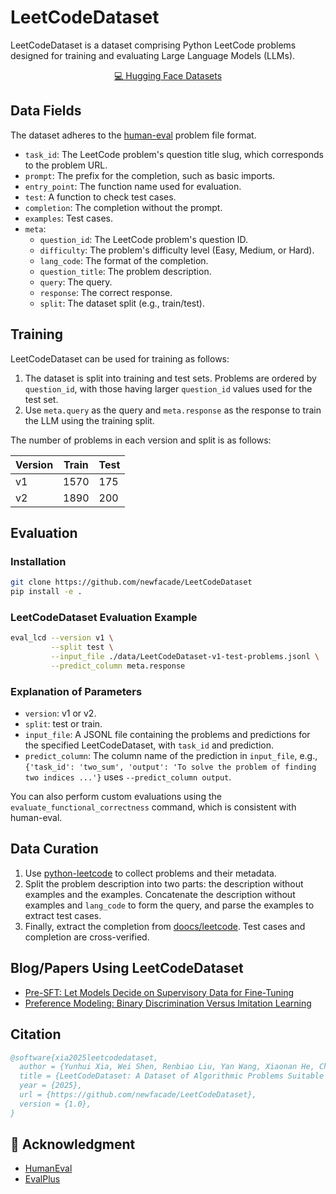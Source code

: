 # LeetCodeDataset

LeetCodeDataset is a dataset comprising Python LeetCode problems designed for training and evaluating Large Language Models (LLMs).

<p align="center">
    <a href="https://huggingface.co/datasets/newfacade/LeetCodeDataset">💻 Hugging Face Datasets</a>
</p>

## Data Fields

The dataset adheres to the [human-eval](https://github.com/openai/human-eval) problem file format.

- `task_id`: The LeetCode problem's question title slug, which corresponds to the problem URL.
- `prompt`: The prefix for the completion, such as basic imports.
- `entry_point`: The function name used for evaluation.
- `test`: A function to check test cases.
- `completion`: The completion without the prompt.
- `examples`: Test cases.
- `meta`:
    - `question_id`: The LeetCode problem's question ID.
    - `difficulty`: The problem's difficulty level (Easy, Medium, or Hard).
    - `lang_code`: The format of the completion.
    - `question_title`: The problem description.
    - `query`: The query.
    - `response`: The correct response.
    - `split`: The dataset split (e.g., train/test).

## Training

LeetCodeDataset can be used for training as follows:

1. The dataset is split into training and test sets. Problems are ordered by `question_id`, with those having larger `question_id` values used for the test set.
2. Use `meta.query` as the query and `meta.response` as the response to train the LLM using the training split.

The number of problems in each version and split is as follows:

| Version | Train | Test |
|---------|-------|------|
| v1      | 1570  | 175  |
| v2      | 1890  | 200  |

## Evaluation

### Installation

```bash
git clone https://github.com/newfacade/LeetCodeDataset
pip install -e .
```

### LeetCodeDataset Evaluation Example

```bash
eval_lcd --version v1 \
         --split test \
         --input_file ./data/LeetCodeDataset-v1-test-problems.jsonl \
         --predict_column meta.response
```

### Explanation of Parameters

- `version`: v1 or v2.
- `split`: test or train.
- `input_file`: A JSONL file containing the problems and predictions for the specified LeetCodeDataset, with `task_id` and prediction.
- `predict_column`: The column name of the prediction in `input_file`, e.g., `{'task_id': 'two_sum', 'output': 'To solve the problem of finding two indices ...'}` uses `--predict_column output`.

You can also perform custom evaluations using the `evaluate_functional_correctness` command, which is consistent with human-eval.

## Data Curation

1. Use [python-leetcode](https://github.com/fspv/python-leetcode) to collect problems and their metadata.
2. Split the problem description into two parts: the description without examples and the examples. Concatenate the description without examples and `lang_code` to form the query, and parse the examples to extract test cases.
3. Finally, extract the completion from [doocs/leetcode](https://github.com/doocs/leetcode). Test cases and completion are cross-verified.

## Blog/Papers Using LeetCodeDataset

- [Pre-SFT: Let Models Decide on Supervisory Data for Fine-Tuning](https://www.notion.so/swtheking/150d3429a80780c394dfea632713c1b7?v=150d3429a8078171a969000c3ec41f2a)
- [Preference Modeling: Binary Discrimination Versus Imitation Learning](https://swtheking.notion.site/?v=182d3429a807812fb1e1000c2557a107)

## Citation

```bibtex
@software{xia2025leetcodedataset,
  author = {Yunhui Xia, Wei Shen, Renbiao Liu, Yan Wang, Xiaonan He, Chuheng Zhang, Bruce},
  title = {LeetCodeDataset: A Dataset of Algorithmic Problems Suitable for LLM Training and Evaluation},
  year = {2025},
  url = {https://github.com/newfacade/LeetCodeDataset},
  version = {1.0},
}
```

## 🙏 Acknowledgment

- [HumanEval](https://github.com/openai/human-eval)
- [EvalPlus](https://github.com/evalplus/evalplus)
